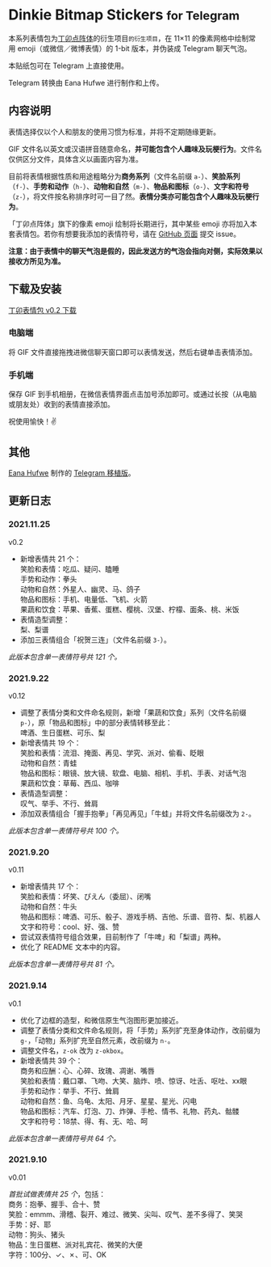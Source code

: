 # Dinkie Bitmap Stickers <small>for Telegram</small>

本系列表情包为[丁卯点阵体](https://atelier-anchor.com/typefaces/dinkie-bitmap/)的衍生项目<small>的衍生项目</small>，在 11×11 的像素网格中绘制常用 emoji（或微信／微博表情）的 1-bit 版本，并伪装成 Telegram 聊天气泡。

本贴纸包可在 Telegram 上直接使用。

Telegram 转换由 Eana Hufwe 进行制作和上传。

## 内容说明

表情选择仅以个人和朋友的使用习惯为标准，并将不定期随缘更新。

GIF 文件名以英文或汉语拼音随意命名，**并可能包含个人趣味及玩梗行为**。文件名仅供区分文件，具体含义以画面内容为准。

目前将表情根据性质和用途粗略分为**商务系列**（文件名前缀 `a-`）、**笑脸系列**（`f-`）、**手势和动作**（`h-`）、**动物和自然**（`m-`）、**物品和图标**（`o-`）、**文字和符号**（`z-`），将文件按名称排序时可一目了然。**表情分类亦可能包含个人趣味及玩梗行为**。

「丁卯点阵体」旗下的像素 emoji 绘制将长期进行，其中某些 emoji 亦将加入本套表情包。若你有想要我添加的表情符号，请在 [GitHub 页面](https://github.com/willie4624/dinkiebitmapstickers/) 提交 issue。

**注意：由于表情中的聊天气泡是假的，因此发送方的气泡会指向对侧，实际效果以接收方所见为准。**

## 下载及安装

[丁卯表情包 v0.2 下载](https://github.com/willie4624/dinkiebitmapstickers/archive/refs/tags/v0.2.zip)

### 电脑端

将 GIF 文件直接拖拽进微信聊天窗口即可以表情发送，然后右键单击表情添加。

### 手机端

保存 GIF 到手机相册，在微信表情界面点击加号添加即可。或通过长按（从电脑或朋友处）收到的表情直接添加。

祝使用愉快！✌️

## 其他

[Eana Hufwe](https://github.com/blueset) 制作的 [Telegram 移植版](https://github.com/blueset/dinkiebitmapstickers)。

## 更新日志

### 2021.11.25
v0.2

* 新增表情共 21 个：  
笑脸和表情：吃瓜、疑问、瞌睡  
手势和动作：拳头  
动物和自然：外星人、幽灵、马、鸽子  
物品和图标：手机、电量低、飞机、火箭  
果蔬和饮食：苹果、香蕉、蛋糕、樱桃、汉堡、柠檬、面条、桃、米饭  
* 表情造型调整：  
梨、梨谱
* 添加三表情组合「祝贺三连」（文件名前缀 `3-`）。

_此版本包含单一表情符号共 121 个。_


### 2021.9.22
v0.12

* 调整了表情分类和文件命名规则，新增「果蔬和饮食」系列（文件名前缀 `p-`），原「物品和图标」中的部分表情转移至此：  
啤酒、生日蛋糕、可乐、梨
* 新增表情共 19 个：  
笑脸和表情：流泪、掩面、再见、学究、派对、偷看、眨眼  
动物和自然：青蛙  
物品和图标：眼镜、放大镜、软盘、电脑、相机、手机、手表、对话气泡  
果蔬和饮食：草莓、西瓜、咖啡  
* 表情造型调整：  
叹气、举手、不行、耸肩
* 添加双表情组合「握手抱拳」「再见再见」「牛蛙」并将文件名前缀改为 `2-`。

_此版本包含单一表情符号共 100 个。_


### 2021.9.20
v0.11

* 新增表情共 17 个：  
笑脸和表情：坏笑、ぴえん（委屈）、闭嘴  
动物和自然：牛头  
物品和图标：啤酒、可乐、骰子、游戏手柄、吉他、乐谱、音符、梨、机器人  
文字和符号：cool、好、强、赞  
* 尝试双表情符号组合效果，目前制作了「牛啤」和「梨谱」两种。
* 优化了 README 文本中的内容。

_此版本包含单一表情符号共 81 个。_


### 2021.9.14
v0.1

* 优化了边框的造型，和微信原生气泡图形更加接近。
* 调整了表情分类和文件命名规则，将「手势」系列扩充至身体动作，改前缀为 `g-`，「动物」系列扩充至自然元素，改前缀为 `n-`。
* 调整文件名，`z-ok` 改为 `z-okbox`。
* 新增表情共 39 个：  
商务和应酬：心、心碎、玫瑰、凋谢、嘴唇  
笑脸和表情：戴口罩、飞吻、大笑、脑炸、喷、惊讶、吐舌、呕吐、xx眼  
手势和动作：举手、不行、耸肩  
动物和自然：鱼、乌龟、太阳、月牙、星星、星光、闪电  
物品和图标：汽车、灯泡、刀、炸弹、手枪、情书、礼物、药丸、骷髅  
文字和符号：18禁、得、有、无、哈、呵  

_此版本包含单一表情符号共 64 个。_


### 2021.9.10

v0.01

_首批试做表情共 25 个_，包括：  
商务：抱拳、握手、合十、赞  
笑脸：emmm、滑稽、裂开、难过、微笑、尖叫、叹气、差不多得了、笑哭  
手势：好、耶  
动物：狗头、猪头  
物品：生日蛋糕、派对礼宾花、微笑的大便  
字符：100分、✓、✗、可、OK  
